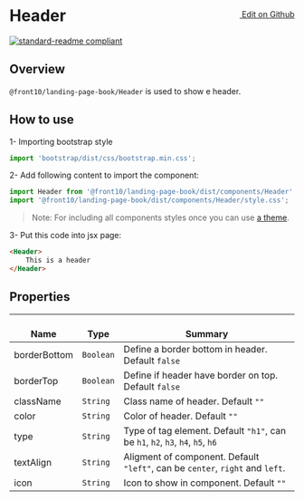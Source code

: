 <a style="float:right; margin-top: 30px;" target="_blank" href="https://github.com/front10/landing-page-book/edit/master/src/components/Button/README.md"> <img width="15px;" src="https://assets-cdn.github.com/images/icons/emoji/unicode/270f.png"/> Edit on Github
</a>

# Header

[![standard-readme compliant](https://img.shields.io/badge/standard--readme-OK-green.svg?style=flat-square)](https://github.com/RichardLitt/standard-readme)

## Overview

`@front10/landing-page-book/Header` is used to show e header.

## How to use

1- Importing bootstrap style

```js
import 'bootstrap/dist/css/bootstrap.min.css';
```

2- Add following content to import the component:

```js
import Header from '@front10/landing-page-book/dist/components/Header';
import '@front10/landing-page-book/dist/components/Header/style.css';
```

> Note: For including all components styles once you can use [a theme](https://github.com/front10/landing-page-book/wiki/Theming).

3- Put this code into jsx page:

```html
<Header>
    This is a header
</Header>
```

## Properties

| </br>Name    | </br>Type | </br>Summary                                                                   |
| ------------ | --------- | ------------------------------------------------------------------------------ |
| borderBottom | `Boolean` | Define a border bottom in header. Default `false`                              |
| borderTop    | `Boolean` | Define if header have border on top. Default `false`                           |
| className    | `String`  | Class name of header. Default `""`                                             |
| color        | `String`  | Color of header. Default `""`                                                  |
| type         | `String`  | Type of tag element. Default `"h1"`, can be `h1`, `h2`, `h3`, `h4`, `h5`, `h6` |
| textAlign    | `String`  | Aligment of component. Default `"left"`, can be `center`, `right` and `left`.                                      |
| icon         | `String`  | Icon to show in component. Default `""`                                        |
